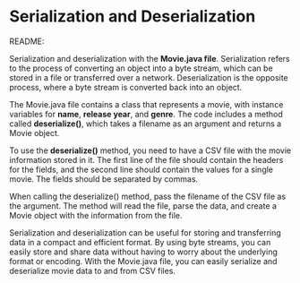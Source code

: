 # Serialization and Deserialization

README:

Serialization and deserialization with the **Movie.java file**. Serialization refers to the process of converting an object into a byte stream, which can be stored in a file or transferred over a network. Deserialization is the opposite process, where a byte stream is converted back into an object.

The Movie.java file contains a class that represents a movie, with instance variables for **name**, **release year**, and **genre**. The code includes a method called **deserialize()**, which takes a filename as an argument and returns a Movie object.

To use the **deserialize()** method, you need to have a CSV file with the movie information stored in it. The first line of the file should contain the headers for the fields, and the second line should contain the values for a single movie. The fields should be separated by commas.

When calling the deserialize() method, pass the filename of the CSV file as the argument. The method will read the file, parse the data, and create a Movie object with the information from the file.

Serialization and deserialization can be useful for storing and transferring data in a compact and efficient format. By using byte streams, you can easily store and share data without having to worry about the underlying format or encoding. With the Movie.java file, you can easily serialize and deserialize movie data to and from CSV files.

